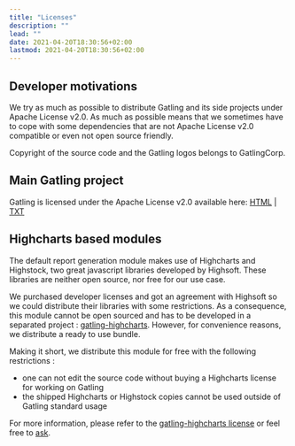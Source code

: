 ```yaml
---
title: "Licenses"
description: ""
lead: ""
date: 2021-04-20T18:30:56+02:00
lastmod: 2021-04-20T18:30:56+02:00
---
```


## Developer motivations

We try as much as possible to distribute Gatling and its side projects under Apache License v2.0.
As much as possible means that we sometimes have to cope with some dependencies that are not Apache License v2.0 compatible or even not open source friendly.

Copyright of the source code and the Gatling logos belongs to GatlingCorp.

## Main Gatling project

Gatling is licensed under the Apache License v2.0 available here: [HTML](http://www.apache.org/licenses/LICENSE-2.0.html) | [TXT](http://www.apache.org/licenses/LICENSE-2.0.txt)

## Highcharts based modules

The default report generation module makes use of Highcharts and Highstock, two great javascript libraries developed by Highsoft.
These libraries are neither open source, nor free for our use case.

We purchased developer licenses and got an agreement with Highsoft so we could distribute their libraries with some restrictions.
As a consequence, this module cannot be open sourced and has to be developed in a separated project : [gatling-highcharts](https://github.com/gatling/gatling-highcharts).
However, for convenience reasons, we distribute a ready to use bundle.

Making it short, we distribute this module for free with the following restrictions :

* one can not edit the source code without buying a Highcharts license for working on Gatling
* the shipped Highcharts or Highstock copies cannot be used outside of Gatling standard usage

For more information, please refer to the [gatling-highcharts license](https://github.com/gatling/gatling-highcharts/blob/master/LICENSE) or feel free to [ask](https://groups.google.com/forum/#!forum/gatling).
